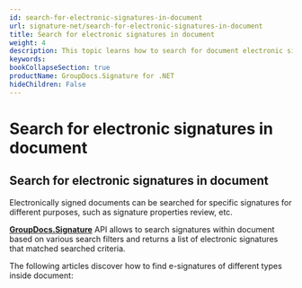 ```yaml
---
id: search-for-electronic-signatures-in-document
url: signature-net/search-for-electronic-signatures-in-document
title: Search for electronic signatures in document
weight: 4
description: This topic learns how to search for document electronic signature and its details
keywords: 
bookCollapseSection: true
productName: GroupDocs.Signature for .NET
hideChildren: False
---
```


# Search for electronic signatures in document


## Search for electronic signatures in document

Electronically signed documents can be searched for specific signatures for different purposes, such as signature properties review, etc.

[**GroupDocs.Signature**](https://products.groupdocs.com/signature/net) API allows to search signatures within document based on various search filters and returns a list of electronic signatures that matched searched criteria.

The following articles discover how to find e-signatures of different types inside document:

